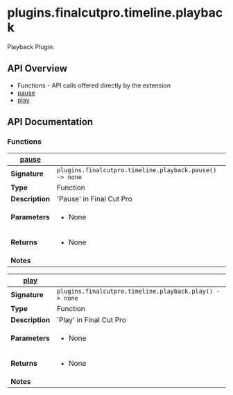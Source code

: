 # plugins.finalcutpro.timeline.playback

Playback Plugin.

## API Overview
* Functions - API calls offered directly by the extension
 * [pause](#pause)
 * [play](#play)

## API Documentation

### Functions

| [pause](#pause)         |                                                                                     |
| --------------------------------------------|-------------------------------------------------------------------------------------|
| **Signature**                               | `plugins.finalcutpro.timeline.playback.pause() -> none`                                                                    |
| **Type**                                    | Function                                                                     |
| **Description**                             | 'Pause' in Final Cut Pro                                                                     |
| **Parameters**                              | <ul><li>None</li></ul> |
| **Returns**                                 | <ul><li>None</li></ul>          |
| **Notes**                                   | <ul></ul>                |

| [play](#play)         |                                                                                     |
| --------------------------------------------|-------------------------------------------------------------------------------------|
| **Signature**                               | `plugins.finalcutpro.timeline.playback.play() -> none`                                                                    |
| **Type**                                    | Function                                                                     |
| **Description**                             | 'Play' in Final Cut Pro                                                                     |
| **Parameters**                              | <ul><li>None</li></ul> |
| **Returns**                                 | <ul><li>None</li></ul>          |
| **Notes**                                   | <ul></ul>                |

